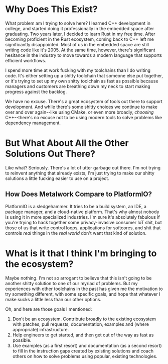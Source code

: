 # Why Does This Exist?

What problem am I trying to solve here? I learned C++ development in college,
and started doing it professionally in the embedded space after graduating. Two
years later, I decided to learn Rust in my free time. After becoming proficient
in the Rust ecosystem, coming back to C++ left me significantly disappointed.
Most of us in the embedded space are still writing code like it's 2005. At the
same time, however, there's significant hesitance in the industry to move
towards a modern language that supports efficient workflows.

I spend more time at work fucking with my toolchains than I do writing code.
It's either setting up a shitty toolchain that someone else put together, or
it's trying to set up my own shitty toolchain as fast as possible because
managers and customers are breathing down my neck to start making progress
against the backlog.

We have no excuse. There's a great ecosystem of tools out there to support
development. And while there's some shitty choices we continue to make over and
over again--like using CMake, or even more broadly, _choosing_ C++--there's no
excuse not to be using modern tools to solve problems like dependency
management.

# But What About All the Other Solutions Out There?

Like what? Seriously. There's a lot of utter garbage out there. I'm not trying
to reinvent anything that already exists, I'm just trying to make our shitty
solutions a little fucking easier to use on a project.

## How Does Metalwork Compare to PlatformIO?

PlatformIO is a sledgehammer. It tries to be a build system, an IDE, a package
manager, and a cloud-native platform. That's why almost nobody is using it in
more specialized industries. I'm sure it's absolutely fabulous if you're trying
to hack together some privacy-invasive consumer IoT shit, but those of us that
write control loops, applications for softcores, and shit that controls _real_
things in the _real world_ don't want that kind of solution.

# What is it that I think I'm bringing to the ecosystem?

Maybe nothing. I'm not so arrogant to believe that this isn't going to be
another shitty solution to one of our myriad of problems. But my experiences
with other toolchains in the past has given me the motivation to try something
different, with some specific goals, and hope that whatever I make sucks a
little less than our other options.

Oh, and here are those goals I mentioned:

1. Don't be an ecosystem. Contribute broadly to the existing ecosystem with
   patches, pull requests, documentation, examples and (where appropriate)
   infrastructure.
2. Help engineers to get started, and then get out of the way as fast as
   possible.
3. Use examples (as a first resort) and documentation (as a second resort) to
   fill in the instruction gaps created by existing solutions and coach others
   on how to solve problems using popular, existing technologies.
